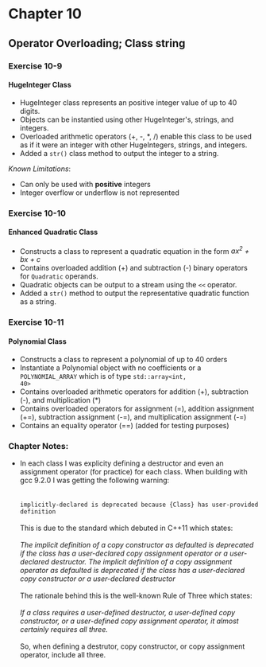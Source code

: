 # Chapter 10
## Operator Overloading; Class string

### Exercise 10-9 
#### HugeInteger Class
* HugeInteger class represents an positive integer value of up to 40 digits.
* Objects can be instantied using other HugeInteger's, strings, and integers.
* Overloaded arithmetic operators (+, -, *, /) enable this class to be used as if it were an integer with other HugeIntegers, strings, and integers.
* Added a <code>str()</code> class method to output the integer to a string.

*Known Limitations*:
  * Can only be used with **positive** integers
  * Integer overflow or underflow is not represented


### Exercise 10-10
#### **Enhanced Quadratic Class**
* Constructs a class to represent a quadratic equation in the form *ax<sup>2</sup> + bx + c*
* Contains overloaded addition (+) and subtraction (-) binary operators for <code>Quadratic</code> operands.
* Quadratic objects can be output to a stream using the <code><<</code> operator.
* Added a <code>str()</code> method to output the representative quadratic function as a string.

### Exercise 10-11
#### **Polynomial Class**
* Constructs a class to represent a polynomial of up to 40 orders
* Instantiate a Polynomial object with no coefficients or a <code>POLYNOMIAL_ARRAY</code> which is of type <code>std::array<int, 40></code>
* Contains overloaded arithmetic operators for addition (+), subtraction (-), and multiplication (*)
* Contains overloaded operators for assignment (=), addition assignment (+=), subtraction assignment (-=), and multiplication assignment (-=)
* Contains an equality operator (==) (added for testing purposes)

### Chapter Notes:
* In each class I was explicity defining a destructor and even an assignment operator (for practice) for each class. When building with gcc 9.2.0 I was getting the following warning:  <br />  <br />
<code> implicitly-declared is deprecated because {Class} has user-provided  definition </code> <br />  <br />
This is due to the standard which debuted in C++11 which states: </br><br/>
*The implicit definition of a copy constructor as defaulted is deprecated if the class has a user-declared copy assignment operator or a user-declared destructor. The implicit definition of a copy assignment operator as defaulted is deprecated if the class has a user-declared copy constructor or a user-declared destructor* <br/><br/>
The rationale behind this is the well-known Rule of Three which states: <br/><br/>
*If a class requires a user-defined destructor, a user-defined copy constructor, or a user-defined copy assignment operator, it almost certainly requires all three.* <br/><br/>
So, when defining a destrutor, copy constructor, or copy assignment operator, include all three.